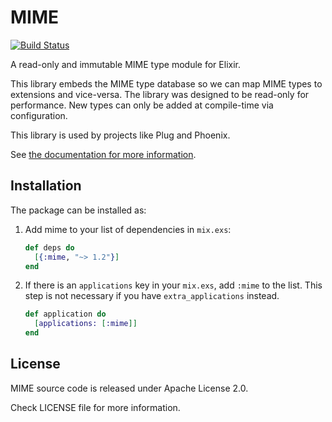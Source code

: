 # MIME

[![Build Status](https://travis-ci.org/elixir-plug/mime.svg?branch=master)](https://travis-ci.org/elixir-plug/mime)

A read-only and immutable MIME type module for Elixir.

This library embeds the MIME type database so we can map MIME types to extensions and vice-versa. The library was designed to be read-only for performance. New types can only be added at compile-time via configuration.

This library is used by projects like Plug and Phoenix.

See [the documentation for more information](http://hexdocs.pm/mime/).

## Installation

The package can be installed as:

1. Add mime to your list of dependencies in `mix.exs`:

    ```elixir
    def deps do
      [{:mime, "~> 1.2"}]
    end
    ```

2. If there is an `applications` key in your `mix.exs`, add `:mime` to the list. This step is not necessary if you have `extra_applications` instead.

    ```elixir
    def application do
      [applications: [:mime]]
    end
    ```

## License

MIME source code is released under Apache License 2.0.

Check LICENSE file for more information.
